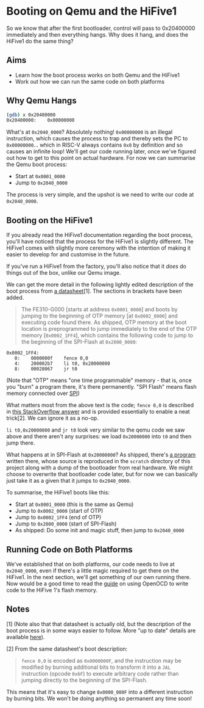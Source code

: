 # Booting on Qemu and the HiFive1

So we know that after the first bootloader, control will pass to 0x20400000 immediately and then everything hangs. Why does it hang, and does the HiFive1 do the same thing?

## Aims

- Learn how the boot process works on both Qemu and the HiFive1
- Work out how we can run the same code on both platforms

## Why Qemu Hangs

```bash
(gdb) x 0x20400000
0x20400000:    0x00000000
```

What's at `0x2040_0000`? Absolutely nothing! `0x00000000` is an illegal instruction, which causes the process to trap and thereby sets the PC to `0x00000000`... which in RISC-V always contains `0x0` by definition and so causes an infinite loop! We'll get our code running later, once we've figured out how to get to this point on actual hardware. For now we can summarise the Qemu boot process:

- Start at `0x0001_0000`
- Jump to  `0x2040_0000`

The process is very simple, and the upshot is we need to write our code at `0x2040_0000`.

## Booting on the HiFive1

If you already read the HiFive1 documentation regarding the boot process, you'll have noticed that the process for the HiFive1 is slightly different. The HiFive1 comes with slightly more ceremony with the intention of making it easier to develop for and customise in the future.

If you've run a HiFive1 from the factory, you'll also notice that it _does_ do things out of the box, unlike our Qemu image.

We can get the more detail in the following lightly edited description of the boot process from [a datasheet](https://sifive.cdn.prismic.io/sifive%2Ffeb6f967-ff96-418f-9af4-a7f3b7fd1dfc_fe310-g000-ds.pdf)[1]. The sections in brackets have been added.

> The FE310-G000 \[starts at address `0x0001_0000`\] and boots by jumping to the beginning of OTP memory \[at `0x0002_0000`\] and executing code found there. As shipped, OTP memory at the boot location is preprogrammed to jump immediately to the end of the OTP memory \[`0x0002_1FF4`\], which contains the following code to jump to the beginning of the SPI-Flash at `0x2000_0000`:

```assembly
0x0002_1FF4:
   0:    0000000f    fence 0,0
   4:    200002b7    li t0, 0x20000000
   8:    00028067    jr t0
```

(Note that "OTP" means "one time programmable" memory - that is, once you "burn" a program there, it's there permanently. "SPI Flash" means flash memory connected over [SPI](https://en.wikipedia.org/wiki/Serial_Peripheral_Interface))

What matters most from the above text is the code; `fence 0,0` is described in [this StackOverflow answer](https://stackoverflow.com/a/26374650) and is provided essentially to enable a neat trick[2]. We can ignore it as a no-op.

`li t0,0x20000000` and `jr t0` look very similar to the qemu code we saw above and there aren't any surprises: we load `0x20000000` into `t0` and then jump there.

What happens at in SPI-Flash at `0x20000000`? As shipped, there's [a program](https://github.com/sifive/freedom-e-sdk/tree/f9271b91257e0a8a989faf3eff0757ee46694fe0/software/double_tap_dontboot) written there, whose source is reproduced in the `scratch` directory of this project along with a dump of the bootloader from real hardware. We might choose to overwrite that bootloader code later, but for now we can basically just take it as a given that it jumps to `0x2040_0000`.

To summarise, the HiFive1 boots like this:

- Start at `0x0001_0000` (this is the same as Qemu)
- Jump to  `0x0002_0000` (start of OTP)
- Jump to  `0x0002_1FF4` (end of OTP)
- Jump to  `0x2000_0000` (start of SPI-Flash)
- As shipped: Do some init and magic stuff, then jump to `0x2040_0000`

## Running Code on Both Platforms

We've established that on both platforms, our code needs to live at `0x2040_0000`, even if there's a little magic required to get there on the HiFive1. In the next section, we'll get something of our own running there. Now would be a good time to read the [guide](../guides/OPENOCD_WRITING.md) on using OpenOCD to write code to the HiFive 1's flash memory.

## Notes

[1] (Note also that that datasheet is actually old, but the description of the boot process is in some ways easier to follow. More "up to date" details are available [here](https://sifive.cdn.prismic.io/sifive%2F4d063bf8-3ae6-4db6-9843-ee9076ebadf7_fe310-g000.pdf)).

[2] From the same datasheet's boot description:
> `fence 0,0` is encoded as `0x0000000F`, and the instruction may be modified by burning additional bits to transform it into a `JAL` instruction (opcode `0x6F`) to execute arbitrary code rather than jumping directly to the beginning of the SPI-Flash.

This means that it's easy to change `0x0000_000F` into a different instruction by burning bits. We won't be doing anything so permanent any time soon!
